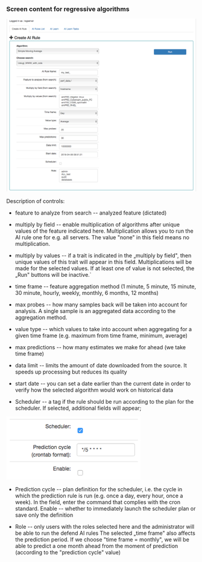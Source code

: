 ### Screen content for regressive algorithms

![](/./media/media/image66.png)

Description of controls:

-   feature to analyze from search -- analyzed feature (dictated)

-   multiply by field -- enable multiplication of algorithms after
    unique values of the feature indicated here. Multiplication allows
    you to run the AI rule one for e.g. all servers. The value "none" in
    this field means no multiplication.

-   multiply by values -- if a trait is indicated in the „multiply by
    field", then unique values of this trait will appear in this field.
    Multiplications will be made for the selected values. If at least
    one of value is not selected, the „Run" buttons will be inactive.\`

-   time frame -- feature aggregation method (1 minute, 5 minute, 15
    minute, 30 minute, hourly, weekly, monthly, 6 months, 12 months)

-   max probes -- how many samples back will be taken into account for
    analysis. A single sample is an aggregated data according to the
    aggregation method.

-   value type -- which values to take into account when aggregating for
    a given time frame (e.g. maximum from time frame, minimum, average)

-   max predictions -- how many estimates we make for ahead (we take
    time frame)

-   data limit -- limits the amount of date downloaded from the source.
    It speeds up processing but reduces its quality

-   start date -- you can set a date earlier than the current date in
    order to verify how the selected algorithm would work on historical
    data

-   Scheduler -- a tag if the rule should be run according to the plan
    for the scheduler. If selected, additional fields will appear;

![](/./media/media/image67.png)

-   Prediction cycle -- plan definition for the scheduler, i.e. the
    cycle in which the prediction rule is run (e.g. once a day, every
    hour, once a week). In the field, enter the command that complies
    with the cron standard. Enable -- whether to immediately launch
    the scheduler plan or save only the definition

<!-- -->

-   Role -- only users with the roles selected here and the
    administrator will be able to run the defend AI rules The selected
    „time frame" also affects the prediction period. If we choose
    "time frame = monthly", we will be able to predict a one month
    ahead from the moment of prediction (according to the "prediction
    cycle" value)
